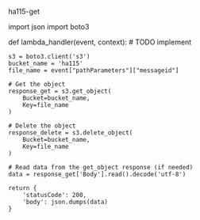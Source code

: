 ha115-get

import json
import boto3

def lambda_handler(event, context):
    # TODO implement
    
    s3 = boto3.client('s3')
    bucket_name = 'ha115'
    file_name = event["pathParameters"]["messageid"]
    
    # Get the object
    response_get = s3.get_object(  
        Bucket=bucket_name,
        Key=file_name
    )
    
    # Delete the object
    response_delete = s3.delete_object(
        Bucket=bucket_name,
        Key=file_name 
    )
    
    # Read data from the get_object response (if needed)
    data = response_get['Body'].read().decode('utf-8') 
    
    return {
        'statusCode': 200,
        'body': json.dumps(data)
    }


